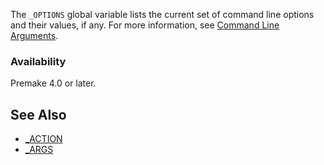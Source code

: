 The `_OPTIONS` global variable lists the current set of command line options and their values, if any. For more information, see [Command Line Arguments](Command-Line-Arguments.md).

### Availability ###

Premake 4.0 or later.

## See Also ##

* [_ACTION](_ACTION.md)
* [_ARGS](_ARGS.md)
